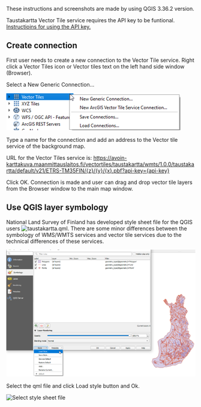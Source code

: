 These instructions and screenshots are made by using QGIS 3.36.2 version.

Taustakartta Vector Tile service requires the API key to be funtional. [Instructioins for using the API key.](https://www.maanmittauslaitos.fi/en/rajapinnat/api-avaimen-ohje)

<H2>Create connection</H2>

First user needs to create a new connection to the Vector Tile service. Right click a Vector Tiles icon or Vector tiles text on the left hand side window (Browser).

Select a New Generic Connection…

![Define connection](./images/connection_screenshot.png)

Type a name for the connection and add an address to the Vector tile service of the background map. 

URL for the Vector Tiles service is: 
https://avoin-karttakuva.maanmittauslaitos.fi/vectortiles/taustakartta/wmts/1.0.0/taustakartta/default/v21/ETRS-TM35FIN/{z}/{y}/{x}.pbf?api-key={api-key}

Click OK. Connection is made and user can drag and drop vector tile layers from the Browser window to the main map window.

<H2>Use QGIS layer symbology</H2>

National Land Survey of Finland has developed style sheet file for the QGIS users ![taustakartta.qml](./taustakartta.qml). There are some minor differences between the symbology of WMS/WMTS services and vector tile services due to the technical differences of these services.

![Load style sheet](./images/load_style.png)

Select the qml file and click Load style button and Ok.

![Select style sheet file](./images/map_window_screenshot.png)





